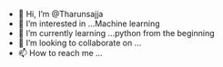 - 👋 Hi, I’m @Tharunsajja
- 👀 I’m interested in ...Machine learning
- 🌱 I’m currently learning ...python from the beginning
- 💞️ I’m looking to collaborate on ...
- 📫 How to reach me ...

<!---
Tharunsajja/Tharunsajja is a ✨ special ✨ repository because its `README.md` (this file) appears on your GitHub profile.
You can click the Preview link to take a look at your changes.
--->
